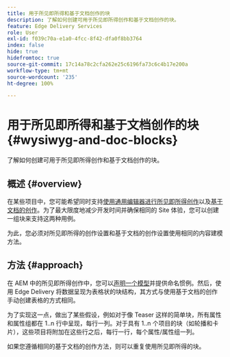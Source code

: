```yaml
---
title: 用于所见即所得和基于文档创作的块
description: 了解如何创建可用于所见即所得创作和基于文档创作的块。
feature: Edge Delivery Services
role: User
exl-id: f039c70a-e1a0-4fcc-8f42-dfa0f8bb3764
index: false
hide: true
hidefromtoc: true
source-git-commit: 17c14a78c2cfa262e25c6196fa73c6c4b17e200a
workflow-type: tm+mt
source-wordcount: '235'
ht-degree: 100%

---
```


# 用于所见即所得和基于文档创作的块 {#wysiwyg-and-doc-blocks}

了解如何创建可用于所见即所得创作和基于文档创作的块。

## 概述 {#overview}

在某些项目中，您可能希望同时支持[使用通用编辑器进行所见即所得创作](/help/edge/wysiwyg-authoring/authoring.md)以及[基于文档的创作](/help/edge/docs/authoring.md)。为了最大限度地减少开发时间并确保相同的 Site 体验，您可以创建一组块来支持这两种用例。

为此，您必须对所见即所得的创作设置和基于文档的创作设置使用相同的内容建模方法。

## 方法 {#approach}

在 AEM 中的所见即所得创作中，您可以[声明一个模型](/help/edge/wysiwyg-authoring/content-modeling.md)并提供命名惯例。然后，使用 Edge Delivery 将数据呈现为表格状的块结构，其方式与使用基于文档的创作手动创建表格的方式相同。

为了实现这一点，做出了某些假设，例如对于像 Teaser 这样的简单块，所有属性和属性组都在 1..n 行中呈现，每行一列。对于具有 1..n 个项目的块（如轮播和卡片），这些项目将附加在这些行之后，每行一行，每个属性/属性组一列。

如果您遵循相同的基于文档的创作方法，则可以重复使用所见即所得的块。
